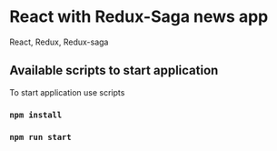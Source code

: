 # React with Redux-Saga news app 
React, Redux, Redux-saga

## Available scripts to start application

To start application use scripts

### `npm install`
### `npm run start`
